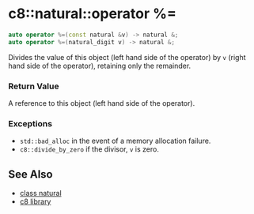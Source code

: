 # c8::natural::operator %= #

```cpp
auto operator %=(const natural &v) -> natural &;
auto operator %=(natural_digit v) -> natural &;
```

Divides the value of this object (left hand side of the operator) by `v` (right hand side of the operator), retaining only the remainder.

### Return Value ###

A reference to this object (left hand side of the operator).

### Exceptions ###

* `std::bad_alloc` in the event of a memory allocation failure.
* `c8::divide_by_zero` if the divisor, `v` is zero.

## See Also ##

* [class natural](c8_natural)
* [c8 library](c8)

